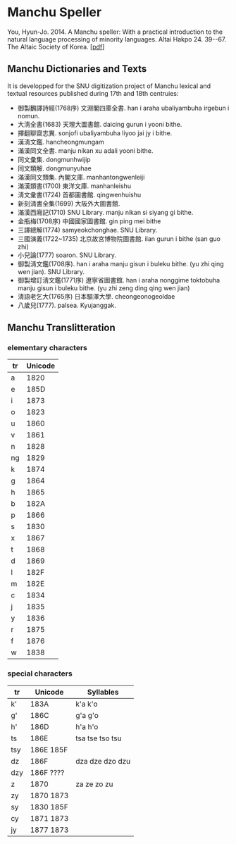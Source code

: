 Manchu Speller
================================

You, Hyun-Jo. 2014. A Manchu speller: With a practical introduction to the natural language
processing of minority languages. Altai Hakpo 24. 39--67. The Altaic Society of Korea. [[pdf](http://goo.gl/CPgXem)]

Manchu Dictionaries and Texts
--------------------------------

It is developped for the SNU digitization project of Manchu lexical and
textual resources published during 17th and 18th centruies:

* 御製飜譯詩經(1768序) 文淵閣四庫全書. han i araha ubaliyambuha irgebun i nomun.
* 大淸全書(1683) 天理大圖書館. daicing gurun i yooni bithe.
*  擇翻聊齋志異. sonjofi ubaliyambuha liyoo jai jy i bithe.
*  漢淸文鑑. hancheongmungam
*  滿漢同文全書. manju nikan xu adali yooni bithe.
*  同文彙集. dongmunhwijip
*  同文類解. dongmunyuhae
* 滿漢同文類集. 內閣文庫. manhantongwenleiji
*  滿漢類書(1700) 東洋文庫. manhanleishu
* 淸文彙書(1724) 首都圖書館. qingwenhuishu
* 新刻淸書全集(1699) 大阪外大圖書館. 
* 滿漢西廂記(1710) SNU Library. manju nikan si siyang gi bithe.
* 金甁梅(1708序)  中國國家圖書館. gin ping mei bithe
* 三譯總解(1774) samyeokchonghae. SNU Library. 
* 三國演義(1722~1735) 北京故宮博物院圖書館. ilan gurun i bithe (san guo zhi)
* 小兒論(1777) soaron. SNU Library.
* 御製淸文鑑(1708序).  han i araha manju gisun i buleku bithe. (yu zhi qing wen jian). SNU Library.
* 御製增訂淸文鑑(1771序) 遼寧省圖書館. han i araha nonggime toktobuha manju gisun i buleku bithe.  (yu zhi zeng ding qing wen jian)
* 淸語老乞大(1765序) 日本驅澤大學. cheongeonogeoldae
* 八歲兒(1777). palsea. Kyujanggak.



Manchu Translitteration
--------------------------------

### elementary characters

| tr | Unicode |
|----|---------|
| a  | 1820    |
| e  | 185D    |
| i  | 1873    |
| o  | 1823    |
| u  | 1860    |
| v  | 1861    |
| n  | 1828    |
| ng | 1829    |
| k  | 1874    |
| g  | 1864    |
| h  | 1865    |
| b  | 182A    |
| p  | 1866    |
| s  | 1830    |
| x  | 1867    |
| t  | 1868    |
| d  | 1869    |
| l  | 182F    |
| m  | 182E    |
| c  | 1834    |
| j  | 1835    |
| y  | 1836    |
| r  | 1875    |
| f  | 1876    |
| w  | 1838    |

### special characters

| tr  | Unicode   | Syllables       |
|-----|-----------|-----------------|
| k'  | 183A      | k'a k'o         |
| g'  | 186C      | g'a g'o         |
| h'  | 186D      | h'a h'o         |
| ts  | 186E      | tsa tse tso tsu |
| tsy | 186E 185F |                 |
| dz  | 186F      | dza dze dzo dzu |
| dzy | 186F ???? |                 |
| z   | 1870      | za ze zo zu     |
| zy  | 1870 1873 |                 |
| sy  | 1830 185F |                 |
| cy  | 1871 1873 |                 |
| jy  | 1877 1873 |                 |

